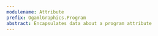 ```yaml
---
modulename: Attribute
prefix: OgamlGraphics.Program
abstract: Encapsulates data about a program attribute
---
```



